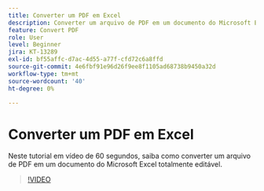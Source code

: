 ```yaml
---
title: Converter um PDF em Excel
description: Converter um arquivo de PDF em um documento do Microsoft Excel totalmente editável
feature: Convert PDF
role: User
level: Beginner
jira: KT-13289
exl-id: bf55affc-d7ac-4d55-a77f-cfd72c6a8ffd
source-git-commit: 4e6fbf91e96d26f9ee8f1105ad68738b9450a32d
workflow-type: tm+mt
source-wordcount: '40'
ht-degree: 0%

---
```


# Converter um PDF em Excel

Neste tutorial em vídeo de 60 segundos, saiba como converter um arquivo de PDF em um documento do Microsoft Excel totalmente editável.

>[!VIDEO](https://video.tv.adobe.com/v/3409908?quality=12&learn=on&hidetitle=true)
